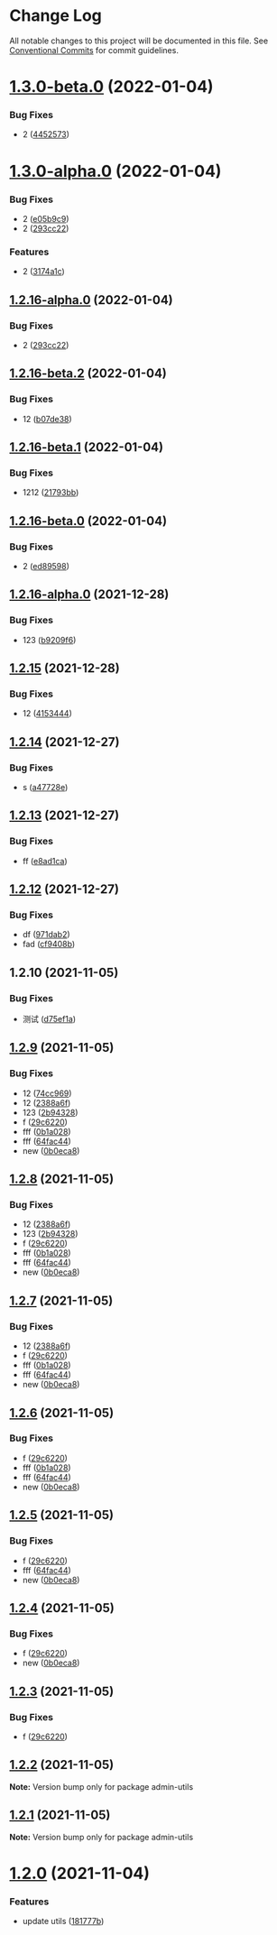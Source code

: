 # Change Log

All notable changes to this project will be documented in this file.
See [Conventional Commits](https://conventionalcommits.org) for commit guidelines.

# [1.3.0-beta.0](https://github.com/Rahim-Chan/Admin-lerna/compare/admin-utils@1.3.0-alpha.0...admin-utils@1.3.0-beta.0) (2022-01-04)


### Bug Fixes

* 2 ([4452573](https://github.com/Rahim-Chan/Admin-lerna/commit/44525738c88a4316230a24e6ffbbf0141738b84d))





# [1.3.0-alpha.0](https://github.com/Rahim-Chan/Admin-lerna/compare/admin-utils@1.2.16-beta.2...admin-utils@1.3.0-alpha.0) (2022-01-04)


### Bug Fixes

* 2 ([e05b9c9](https://github.com/Rahim-Chan/Admin-lerna/commit/e05b9c9324dbd9e8c8243d1d19d9079bb825c7e4))
* 2 ([293cc22](https://github.com/Rahim-Chan/Admin-lerna/commit/293cc229cbfaee7ad64abdc98864e6f46f181da9))


### Features

* 2 ([3174a1c](https://github.com/Rahim-Chan/Admin-lerna/commit/3174a1c1a7f0b0c786fe1e942996771248460238))





## [1.2.16-alpha.0](https://github.com/Rahim-Chan/Admin-lerna/compare/admin-utils@1.2.16-beta.2...admin-utils@1.2.16-alpha.0) (2022-01-04)


### Bug Fixes

* 2 ([293cc22](https://github.com/Rahim-Chan/Admin-lerna/commit/293cc229cbfaee7ad64abdc98864e6f46f181da9))





## [1.2.16-beta.2](https://github.com/Rahim-Chan/Admin-lerna/compare/admin-utils@1.2.16-beta.1...admin-utils@1.2.16-beta.2) (2022-01-04)


### Bug Fixes

* 12 ([b07de38](https://github.com/Rahim-Chan/Admin-lerna/commit/b07de38f352616a6f0375adbc0d13827a5e51129))





## [1.2.16-beta.1](https://github.com/Rahim-Chan/Admin-lerna/compare/admin-utils@1.2.16-beta.0...admin-utils@1.2.16-beta.1) (2022-01-04)


### Bug Fixes

* 1212 ([21793bb](https://github.com/Rahim-Chan/Admin-lerna/commit/21793bbc61230362fb69affb26f7479491451ed2))





## [1.2.16-beta.0](https://github.com/Rahim-Chan/Admin-lerna/compare/admin-utils@1.2.16-alpha.0...admin-utils@1.2.16-beta.0) (2022-01-04)


### Bug Fixes

* 2 ([ed89598](https://github.com/Rahim-Chan/Admin-lerna/commit/ed895984f2366c911faf008b038ed93f8c31df49))





## [1.2.16-alpha.0](https://github.com/Rahim-Chan/Admin-lerna/compare/admin-utils@1.2.15...admin-utils@1.2.16-alpha.0) (2021-12-28)


### Bug Fixes

* 123 ([b9209f6](https://github.com/Rahim-Chan/Admin-lerna/commit/b9209f67a2dc9621e27172da3c7a5e1315c27a64))





## [1.2.15](https://github.com/Rahim-Chan/Admin-lerna/compare/admin-utils@1.2.14...admin-utils@1.2.15) (2021-12-28)


### Bug Fixes

* 12 ([4153444](https://github.com/Rahim-Chan/Admin-lerna/commit/415344480a20f4b94360e0329c66c65208af00cd))





## [1.2.14](https://github.com/Rahim-Chan/Admin-lerna/compare/admin-utils@1.2.13...admin-utils@1.2.14) (2021-12-27)


### Bug Fixes

* s ([a47728e](https://github.com/Rahim-Chan/Admin-lerna/commit/a47728ebf414f4013d181ff2be64ede60136026b))





## [1.2.13](https://github.com/Rahim-Chan/Admin-lerna/compare/admin-utils@1.2.12...admin-utils@1.2.13) (2021-12-27)


### Bug Fixes

* ff ([e8ad1ca](https://github.com/Rahim-Chan/Admin-lerna/commit/e8ad1cae7574aba9aadacda21161f89ca61c1447))





## [1.2.12](https://github.com/Rahim-Chan/Admin-lerna/compare/admin-utils@1.2.10...admin-utils@1.2.12) (2021-12-27)


### Bug Fixes

* df ([971dab2](https://github.com/Rahim-Chan/Admin-lerna/commit/971dab2bccafa0d3dd896bf25fcb12e758d254da))
* fad ([cf9408b](https://github.com/Rahim-Chan/Admin-lerna/commit/cf9408b4660dbdc7e42e0d2455d720abc8785aa5))





## 1.2.10 (2021-11-05)


### Bug Fixes

* 测试 ([d75ef1a](https://github.com/Rahim-Chan/Admin-lerna/commit/d75ef1ac853db3a52d432db320ba414e9a21a643))





## [1.2.9](https://github.com/Rahim-Chan/admin-test/compare/admin-utils@1.2.2...admin-utils@1.2.9) (2021-11-05)


### Bug Fixes

* 12 ([74cc969](https://github.com/Rahim-Chan/admin-test/commit/74cc9698769c8de7e07c36ff1e280ec7e5df0e74))
* 12 ([2388a6f](https://github.com/Rahim-Chan/admin-test/commit/2388a6f62c495a17a62f1f36408500db3a465c48))
* 123 ([2b94328](https://github.com/Rahim-Chan/admin-test/commit/2b94328610090a684bc681b85354c5cf680eb783))
* f ([29c6220](https://github.com/Rahim-Chan/admin-test/commit/29c6220599c4992f9f50f169a31e70cb5fd9c9af))
* fff ([0b1a028](https://github.com/Rahim-Chan/admin-test/commit/0b1a028b0aae218c420d8046f500e7c6179d958a))
* fff ([64fac44](https://github.com/Rahim-Chan/admin-test/commit/64fac44e58692619d8d907bfae31703d8c738dd0))
* new ([0b0eca8](https://github.com/Rahim-Chan/admin-test/commit/0b0eca89544c6a02fb43c10abe4e2dd1a2e960d7))





## [1.2.8](https://github.com/Rahim-Chan/admin-test/compare/admin-utils@1.2.2...admin-utils@1.2.8) (2021-11-05)


### Bug Fixes

* 12 ([2388a6f](https://github.com/Rahim-Chan/admin-test/commit/2388a6f62c495a17a62f1f36408500db3a465c48))
* 123 ([2b94328](https://github.com/Rahim-Chan/admin-test/commit/2b94328610090a684bc681b85354c5cf680eb783))
* f ([29c6220](https://github.com/Rahim-Chan/admin-test/commit/29c6220599c4992f9f50f169a31e70cb5fd9c9af))
* fff ([0b1a028](https://github.com/Rahim-Chan/admin-test/commit/0b1a028b0aae218c420d8046f500e7c6179d958a))
* fff ([64fac44](https://github.com/Rahim-Chan/admin-test/commit/64fac44e58692619d8d907bfae31703d8c738dd0))
* new ([0b0eca8](https://github.com/Rahim-Chan/admin-test/commit/0b0eca89544c6a02fb43c10abe4e2dd1a2e960d7))





## [1.2.7](https://github.com/Rahim-Chan/admin-test/compare/admin-utils@1.2.2...admin-utils@1.2.7) (2021-11-05)


### Bug Fixes

* 12 ([2388a6f](https://github.com/Rahim-Chan/admin-test/commit/2388a6f62c495a17a62f1f36408500db3a465c48))
* f ([29c6220](https://github.com/Rahim-Chan/admin-test/commit/29c6220599c4992f9f50f169a31e70cb5fd9c9af))
* fff ([0b1a028](https://github.com/Rahim-Chan/admin-test/commit/0b1a028b0aae218c420d8046f500e7c6179d958a))
* fff ([64fac44](https://github.com/Rahim-Chan/admin-test/commit/64fac44e58692619d8d907bfae31703d8c738dd0))
* new ([0b0eca8](https://github.com/Rahim-Chan/admin-test/commit/0b0eca89544c6a02fb43c10abe4e2dd1a2e960d7))





## [1.2.6](https://github.com/Rahim-Chan/admin-test/compare/admin-utils@1.2.2...admin-utils@1.2.6) (2021-11-05)


### Bug Fixes

* f ([29c6220](https://github.com/Rahim-Chan/admin-test/commit/29c6220599c4992f9f50f169a31e70cb5fd9c9af))
* fff ([0b1a028](https://github.com/Rahim-Chan/admin-test/commit/0b1a028b0aae218c420d8046f500e7c6179d958a))
* fff ([64fac44](https://github.com/Rahim-Chan/admin-test/commit/64fac44e58692619d8d907bfae31703d8c738dd0))
* new ([0b0eca8](https://github.com/Rahim-Chan/admin-test/commit/0b0eca89544c6a02fb43c10abe4e2dd1a2e960d7))





## [1.2.5](https://github.com/Rahim-Chan/admin-test/compare/admin-utils@1.2.2...admin-utils@1.2.5) (2021-11-05)


### Bug Fixes

* f ([29c6220](https://github.com/Rahim-Chan/admin-test/commit/29c6220599c4992f9f50f169a31e70cb5fd9c9af))
* fff ([64fac44](https://github.com/Rahim-Chan/admin-test/commit/64fac44e58692619d8d907bfae31703d8c738dd0))
* new ([0b0eca8](https://github.com/Rahim-Chan/admin-test/commit/0b0eca89544c6a02fb43c10abe4e2dd1a2e960d7))





## [1.2.4](https://github.com/Rahim-Chan/admin-test/compare/admin-utils@1.2.2...admin-utils@1.2.4) (2021-11-05)


### Bug Fixes

* f ([29c6220](https://github.com/Rahim-Chan/admin-test/commit/29c6220599c4992f9f50f169a31e70cb5fd9c9af))
* new ([0b0eca8](https://github.com/Rahim-Chan/admin-test/commit/0b0eca89544c6a02fb43c10abe4e2dd1a2e960d7))





## [1.2.3](https://github.com/Rahim-Chan/admin-test/compare/admin-utils@1.2.2...admin-utils@1.2.3) (2021-11-05)


### Bug Fixes

* f ([29c6220](https://github.com/Rahim-Chan/admin-test/commit/29c6220599c4992f9f50f169a31e70cb5fd9c9af))





## [1.2.2](https://github.com/Rahim-Chan/admin-test/compare/admin-utils@1.2.1...admin-utils@1.2.2) (2021-11-05)

**Note:** Version bump only for package admin-utils





## [1.2.1](https://github.com/Rahim-Chan/admin-test/compare/admin-utils@1.2.0...admin-utils@1.2.1) (2021-11-05)

**Note:** Version bump only for package admin-utils





# [1.2.0](https://github.com/Rahim-Chan/admin-test/compare/admin-utils@1.1.3...admin-utils@1.2.0) (2021-11-04)


### Features

* update utils ([181777b](https://github.com/Rahim-Chan/admin-test/commit/181777b8417feb5ee4468e88c15b0d46b6bfd6c7))
